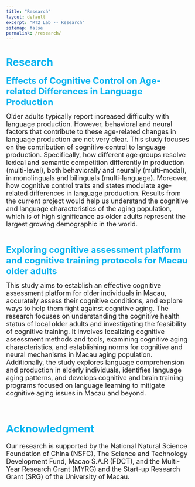```yaml
---
title: "Research"
layout: default
excerpt: "RT2 Lab -- Research"
sitemap: false
permalink: /research/
---
```


# <font color="##66B3FF">Research </font>

<font size="5" color="##66B3FF"><b>Effects of Cognitive Control on Age-related Differences in Language Production</b></font>

<p><font size="4">Older adults typically report increased difficulty with language production. However, behavioral and neural factors that contribute to these age-related changes in language production are not very clear. This study focuses on the contribution of cognitive control to language production. Specifically, how different age groups resolve lexical and semantic competition differently in production (multi-level), both behaviorally and neurally (multi-modal), in monolinguals and bilinguals (multi-language). Moreover, how cognitive control traits and states modulate age-related differences in language production. Results from the current project would help us understand the cognitive and language characteristics of the aging population, which is of high significance as older adults represent the largest growing demographic in the world.</font></p><br>

<font size="5" color="##66B3FF"><b>Exploring cognitive assessment platform and cognitive training protocols for Macau older adults</b></font>

<p><font size="4">This study aims to establish an effective cognitive assessment platform for older individuals in Macau, accurately assess their cognitive conditions, and explore ways to help them fight against cognitive aging. The research focuses on understanding the cognitive health status of local older adults and investigating the feasibility of cognitive training. It involves localizing cognitive assessment methods and tools, examining cognitive aging characteristics, and establishing norms for cognitive and neural mechanisms in Macau aging population. Additionally, the study explores language comprehension and production in elderly individuals, identifies language aging patterns, and develops cognitive and brain training programs focused on language learning to mitigate cognitive aging issues in Macau and beyond.</font></p><br>

# <font color="##66B3FF">Acknowledgment</font>
<font size="4">Our research is supported by the National Natural Science Foundation of China (NSFC), The Science and Technology Development Fund, Macao S.A.R (FDCT), and the Multi-Year Research Grant (MYRG) and the Start-up Research Grant (SRG) of the University of Macau.</font>

